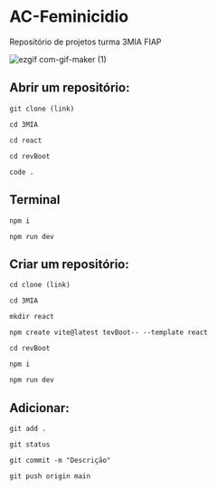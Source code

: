 # AC-Feminicidio
Repositório de projetos turma 3MIA FIAP

![ezgif com-gif-maker (1)](https://github.com/JulianaSandes/Feminicidio/assets/84139776/1acce3f3-3f7b-47cd-a104-812543b38c4f)

## Abrir um repositório:
~~~comand 
git clone (link) 
~~~
~~~comand
cd 3MIA
~~~
~~~comand
cd react
~~~
~~~comand
cd revBoot
~~~
~~~comand
code .
~~~
## Terminal
~~~comand
npm i 
~~~
~~~comand
npm run dev
~~~

## Criar um repositório:
~~~comand
cd clone (link)
~~~
~~~comand
cd 3MIA
~~~
~~~comand
mkdir react 
~~~
~~~comand
npm create vite@latest tevBoot-- --template react
~~~
~~~comand
cd revBoot
~~~
~~~comand
npm i
~~~
~~~comand
npm run dev
~~~

## Adicionar:
~~~comand
git add .
~~~
~~~comand
git status
~~~
~~~comand
git commit -m "Descrição"
~~~
~~~comand
git push origin main
~~~


 
